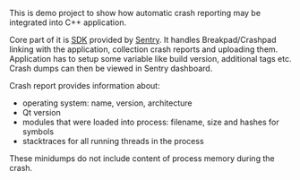 This is demo project to show how automatic crash reporting may be integrated into C++ application.

Core part of it is [SDK](https://github.com/getsentry/sentry-native) provided by [Sentry](https://sentry.io).
It handles Breakpad/Crashpad linking with the application, collection crash reports and uploading them.
Application has to setup some variable like build version, additional tags etc.
Crash dumps can then be viewed in Sentry dashboard.

Crash report provides information about:

 - operating system: name, version, architecture
 - Qt version
 - modules that were loaded into process: filename, size and hashes for symbols 
 - stacktraces for all running threads in the process

These minidumps do not include content of process memory during the crash. 